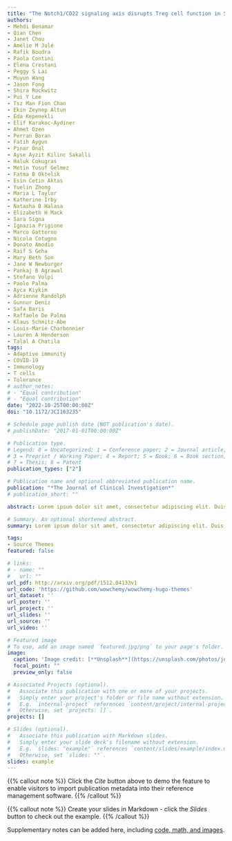 ```yaml
---
title: "The Notch1/CD22 signaling axis disrupts Treg cell function in SARS-CoV2-associated multisystem inflammatory syndrome in children"
authors:
- Mehdi Benamar
- Qian Chen
- Janet Chou
- Amélie M Julé
- Rafik Boudra
- Paola Contini
- Elena Crestani
- Peggy S Lai
- Muyun Wang
- Jason Fong
- Shira Rockwitz
- Pui Y Lee
- Tsz Man Fion Chan
- Ekin Zeynep Altun
- Eda Kepenekli
- Elif Karakoc-Aydiner
- Ahmet Ozen
- Perran Boran
- Fatih Aygun
- Pınar Önal
- Ayse Ayzit Kilinc Sakalli
- Haluk Cokugras
- Metin Yusuf Gelmez
- Fatma B Oktelik
- Esin Cetin Aktas
- Yuelin Zhong
- Maria L Taylor
- Katherine Irby
- Natasha B Halasa
- Elizabeth H Mack
- Sara Signa
- Ignazia Prigione
- Marco Gattorno
- Nicola Cotugno
- Donato Amodio
- Raif S Geha
- Mary Beth Son
- Jane W Newburger
- Pankaj B Agrawal
- Stefano Volpi
- Paolo Palma
- Ayca Kiykim
- Adrienne Randolph
- Gunnur Deniz
- Safa Baris
- Raffaele De Palma
- Klaus Schmitz-Abe
- Louis-Marie Charbonnier
- Lauren A Henderson
- Talal A Chatila
tags:
- Adaptive immunity
- COVID-19
- Immunology
- T cells
- Tolerance
# author_notes:
# - "Equal contribution"
# - "Equal contribution"
date: "2022-10-25T00:00:00Z"
doi: "10.1172/JCI163235"

# Schedule page publish date (NOT publication's date).
# publishDate: "2017-01-01T00:00:00Z"

# Publication type.
# Legend: 0 = Uncategorized; 1 = Conference paper; 2 = Journal article;
# 3 = Preprint / Working Paper; 4 = Report; 5 = Book; 6 = Book section;
# 7 = Thesis; 8 = Patent
publication_types: ["2"]

# Publication name and optional abbreviated publication name.
publication: "*The Journal of Clinical Investigation*"
# publication_short: ""

abstract: Lorem ipsum dolor sit amet, consectetur adipiscing elit. Duis posuere tellus ac convallis placerat. Proin tincidunt magna sed ex sollicitudin condimentum. Sed ac faucibus dolor, scelerisque sollicitudin nisi. Cras purus urna, suscipit quis sapien eu, pulvinar tempor diam. Quisque risus orci, mollis id ante sit amet, gravida egestas nisl. Sed ac tempus magna. Proin in dui enim. Donec condimentum, sem id dapibus fringilla, tellus enim condimentum arcu, nec volutpat est felis vel metus. Vestibulum sit amet erat at nulla eleifend gravida.

# Summary. An optional shortened abstract.
summary: Lorem ipsum dolor sit amet, consectetur adipiscing elit. Duis posuere tellus ac convallis placerat. Proin tincidunt magna sed ex sollicitudin condimentum.

tags:
- Source Themes
featured: false

# links:
# - name: ""
#   url: ""
url_pdf: http://arxiv.org/pdf/1512.04133v1
url_code: 'https://github.com/wowchemy/wowchemy-hugo-themes'
url_dataset: ''
url_poster: ''
url_project: ''
url_slides: ''
url_source: ''
url_video: ''

# Featured image
# To use, add an image named `featured.jpg/png` to your page's folder. 
image:
  caption: 'Image credit: [**Unsplash**](https://unsplash.com/photos/jdD8gXaTZsc)'
  focal_point: ""
  preview_only: false

# Associated Projects (optional).
#   Associate this publication with one or more of your projects.
#   Simply enter your project's folder or file name without extension.
#   E.g. `internal-project` references `content/project/internal-project/index.md`.
#   Otherwise, set `projects: []`.
projects: []

# Slides (optional).
#   Associate this publication with Markdown slides.
#   Simply enter your slide deck's filename without extension.
#   E.g. `slides: "example"` references `content/slides/example/index.md`.
#   Otherwise, set `slides: ""`.
slides: example
---
```


{{% callout note %}}
Click the *Cite* button above to demo the feature to enable visitors to import publication metadata into their reference management software.
{{% /callout %}}

{{% callout note %}}
Create your slides in Markdown - click the *Slides* button to check out the example.
{{% /callout %}}

Supplementary notes can be added here, including [code, math, and images](https://wowchemy.com/docs/writing-markdown-latex/).
